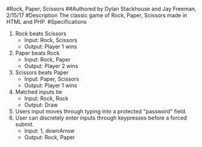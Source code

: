 #Rock, Paper, Scissors
##Authored by Dylan Stackhouse and Jay Freeman, 2/15/17
#Description
The classic game of Rock, Paper, Scissors made in HTML and PHP.
#Specifications
1. Rock beats Scissors
    * Input: Rock, Scissors
    * Output: Player 1 wins
2. Paper beats Rock
    * Input: Rock, Paper
    * Output: Player 2 wins
3. Scissors beats Paper
    * Input: Paper, Scissors
    * Output: Player 1 wins
4. Matched inputs tie
    * Input: Rock, Rock
    * Output: Draw
5. Users input moves through typing into a protected "password" field.
6. User can discretely enter inputs through keypresses before a forced submit.
    * Input: 1, downArrow
    * Output: Rock, Paper
